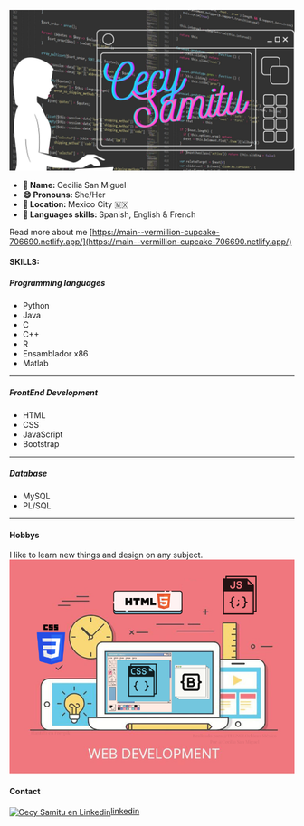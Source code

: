 ![Header](CecySamitu.jpg)

<ul>
  <li><b>👤 Name:  </b> Cecilia San Miguel </li>
  <li><b>😄 Pronouns: </b>  She/Her </li>
  <li><b>📍 Location:  </b> Mexico City 🇲🇽 </li>
  <li><b>📣 Languages skills: </b> Spanish, English & French </li>
</ul>

Read more about me [https://main--vermillion-cupcake-706690.netlify.app/](https://main--vermillion-cupcake-706690.netlify.app/)

#### SKILLS:

##### Programming languages

* Python
* Java
* C
* C++
* R
* Ensamblador x86
* Matlab

****

##### FrontEnd Development

* HTML
* CSS
* JavaScript
* Bootstrap

****

##### Database

* MySQL
* PL/SQL

****

#### Hobbys

I like to learn new things and design on any subject.
![here](Web.png)

#### Contact

<p align="left">
<a href="https://www.linkedin.com/in/cecysamitu/" target="blank">
  <img align="center" src="https://cdn.jsdelivr.net/npm/simple-icons@3.0.1/icons/linkedin.svg" alt="Cecy Samitu en Linkedin" height="30" width="40" />linkedin</a>
</p>
